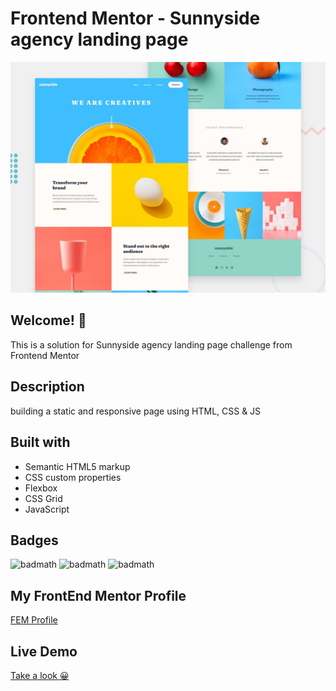 # Frontend Mentor - Sunnyside agency landing page

![Design preview for the Sunnyside agency landing page coding challenge](./design/desktop-preview.jpg)

## Welcome! 👋

This is a solution for Sunnyside agency landing page challenge from Frontend Mentor

## Description

building a static and responsive page using HTML, CSS & JS

## Built with

- Semantic HTML5 markup
- CSS custom properties
- Flexbox
- CSS Grid
- JavaScript

## Badges

![badmath](https://img.shields.io/badge/HTML5-E34F26?style=for-the-badge&logo=html5&logoColor=white)
![badmath](https://img.shields.io/badge/CSS3-1572B6?style=for-the-badge&logo=css3&logoColor=white)
![badmath](https://img.shields.io/badge/JavaScript-323330?style=for-the-badge&logo=javascript&logoColor=F7DF1E)

## My FrontEnd Mentor Profile

[FEM Profile](https://www.frontendmentor.io/profile/AbdulrhmanSoliman/)

## Live Demo

[Take a look 😀](https://abdulrhmansoliman.github.io/sunnyside/)
